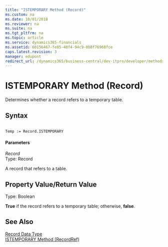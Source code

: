 ```yaml
---
title: "ISTEMPORARY Method (Record)"
ms.custom: na
ms.date: 10/01/2018
ms.reviewer: na
ms.suite: na
ms.tgt_pltfrm: na
ms.topic: article
ms.service: dynamics365-financials
ms.assetid: 60156467-fe85-48f4-94c9-0b8f76968fce
caps.latest.revision: 3
manager: edupont
redirect_url: /dynamics365/business-central/dev-itpro/developer/methods-auto/library
---
```


 

# ISTEMPORARY Method (Record)
Determines whether a record refers to a temporary table.  
  
## Syntax  
  
```  
  
Temp := Record.ISTEMPORARY  
```  
  
#### Parameters  
 *Record*  
 Type: Record  
  
 A record that refers to a table.  
  
## Property Value/Return Value  
 Type: Boolean  
  
 **True** if the record refers to a temporary table; otherwise, **false**.  
  
## See Also  
 [Record Data Type](../datatypes/devenv-Record-Data-Type.md)   
 [ISTEMPORARY Method \(RecordRef\)](devenv-ISTEMPORARY-Method-RecordRef.md)
